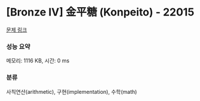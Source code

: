 # [Bronze IV] 金平糖 (Konpeito) - 22015 

[문제 링크](https://www.acmicpc.net/problem/22015) 

### 성능 요약

메모리: 1116 KB, 시간: 0 ms

### 분류

사칙연산(arithmetic), 구현(implementation), 수학(math)

